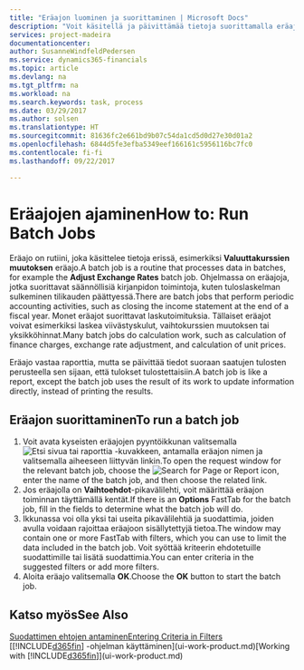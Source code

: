 ```yaml
---
title: "Eräajon luominen ja suorittaminen | Microsoft Docs"
description: "Voit käsitellä ja päivittämää tietoja suorittamalla eräajon esimerkiksi kausiluontoisissa kirjanpitotehtävissä tai laskutoimituksissa."
services: project-madeira
documentationcenter: 
author: SusanneWindfeldPedersen
ms.service: dynamics365-financials
ms.topic: article
ms.devlang: na
ms.tgt_pltfrm: na
ms.workload: na
ms.search.keywords: task, process
ms.date: 03/29/2017
ms.author: solsen
ms.translationtype: HT
ms.sourcegitcommit: 81636fc2e661bd9b07c54da1cd5d0d27e30d01a2
ms.openlocfilehash: 6844d5fe3efba5349eef166161c5956116bc7fc0
ms.contentlocale: fi-fi
ms.lasthandoff: 09/22/2017

---
```

# <a name="how-to-run-batch-jobs"></a><span data-ttu-id="f4636-103">Eräajojen ajaminen</span><span class="sxs-lookup"><span data-stu-id="f4636-103">How to: Run Batch Jobs</span></span>
<span data-ttu-id="f4636-104">Eräajo on rutiini, joka käsittelee tietoja erissä, esimerkiksi **Valuuttakurssien muutoksen** eräajo.</span><span class="sxs-lookup"><span data-stu-id="f4636-104">A batch job is a routine that processes data in batches, for example the **Adjust Exchange Rates** batch job.</span></span> <span data-ttu-id="f4636-105">Ohjelmassa on eräajoja, jotka suorittavat säännöllisiä kirjanpidon toimintoja, kuten tuloslaskelman sulkeminen tilikauden päättyessä.</span><span class="sxs-lookup"><span data-stu-id="f4636-105">There are batch jobs that perform periodic accounting activities, such as closing the income statement at the end of a fiscal year.</span></span> <span data-ttu-id="f4636-106">Monet eräajot suorittavat laskutoimituksia. Tällaiset eräajot voivat esimerkiksi laskea viivästyskulut, vaihtokurssien muutoksen tai yksikköhinnat.</span><span class="sxs-lookup"><span data-stu-id="f4636-106">Many batch jobs do calculation work, such as calculation of finance charges, exchange rate adjustment, and calculation of unit prices.</span></span>

<span data-ttu-id="f4636-107">Eräajo vastaa raporttia, mutta se päivittää tiedot suoraan saatujen tulosten perusteella sen sijaan, että tulokset tulostettaisiin.</span><span class="sxs-lookup"><span data-stu-id="f4636-107">A batch job is like a report, except the batch job uses the result of its work to update information directly, instead of printing the results.</span></span>

## <a name="to-run-a-batch-job"></a><span data-ttu-id="f4636-108">Eräajon suorittaminen</span><span class="sxs-lookup"><span data-stu-id="f4636-108">To run a batch job</span></span>
1. <span data-ttu-id="f4636-109">Voit avata kyseisten eräajojen pyyntöikkunan valitsemalla ![Etsi sivua tai raporttia](media/ui-search/search_small.png "Etsi sivua tai raporttia -kuvake") -kuvakkeen, antamalla eräajon nimen ja valitsemalla aiheeseen liittyvän linkin.</span><span class="sxs-lookup"><span data-stu-id="f4636-109">To open the request window for the relevant batch job, choose the ![Search for Page or Report](media/ui-search/search_small.png "Search for Page or Report icon") icon, enter the name of the batch job, and then choose the related link.</span></span>
2. <span data-ttu-id="f4636-110">Jos eräajolla on **Vaihtoehdot**-pikavälilehti, voit määrittää eräajon toiminnan täyttämällä kentät.</span><span class="sxs-lookup"><span data-stu-id="f4636-110">If there is an **Options** FastTab for the batch job, fill in the fields to determine what the batch job will do.</span></span>
3. <span data-ttu-id="f4636-111">Ikkunassa voi olla yksi tai useita pikavälilehtiä ja suodattimia, joiden avulla voidaan rajoittaa eräajoon sisällytettyjä tietoa.</span><span class="sxs-lookup"><span data-stu-id="f4636-111">The window may contain one or more FastTab with filters, which you can use to limit the data included in the batch job.</span></span> <span data-ttu-id="f4636-112">Voit syöttää kriteerin ehdotetuille suodattimille tai lisätä suodattimia.</span><span class="sxs-lookup"><span data-stu-id="f4636-112">You can enter criteria in the suggested filters or add more filters.</span></span>
4. <span data-ttu-id="f4636-113">Aloita eräajo valitsemalla **OK**.</span><span class="sxs-lookup"><span data-stu-id="f4636-113">Choose the **OK** button to start the batch job.</span></span>

## <a name="see-also"></a><span data-ttu-id="f4636-114">Katso myös</span><span class="sxs-lookup"><span data-stu-id="f4636-114">See Also</span></span>
[<span data-ttu-id="f4636-115">Suodattimen ehtojen antaminen</span><span class="sxs-lookup"><span data-stu-id="f4636-115">Entering Criteria in Filters</span></span>](ui-enter-criteria-filters.md)  
<span data-ttu-id="f4636-116">[[!INCLUDE[d365fin](includes/d365fin_md.md)] -ohjelman käyttäminen](ui-work-product.md)</span><span class="sxs-lookup"><span data-stu-id="f4636-116">[Working with [!INCLUDE[d365fin](includes/d365fin_md.md)]](ui-work-product.md)</span></span>

